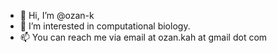 - 👋 Hi, I’m @ozan-k
- 👀 I’m interested in computational biology.
- 📫 You can reach me via email at ozan.kah at gmail dot com

<!---
ozan-k/ozan-k is a ✨ special ✨ repository because its `README.md` (this file) appears on your GitHub profile.
You can click the Preview link to take a look at your changes.
--->
